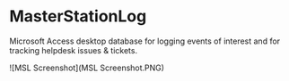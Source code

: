 # MasterStationLog
Microsoft Access desktop database for logging events of interest and for tracking helpdesk issues &amp; tickets.

![MSL Screenshot](MSL Screenshot.PNG)
